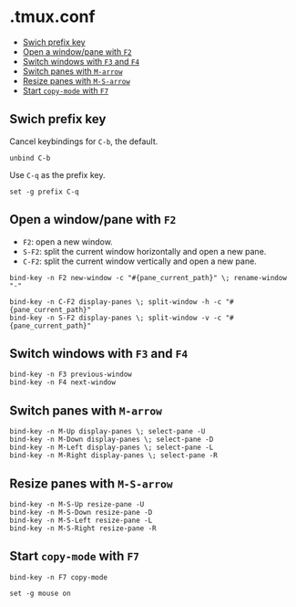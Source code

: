 # .tmux.conf

<!-- vim-markdown-toc GFM -->

* [Swich prefix key](#swich-prefix-key)
* [Open a window/pane with `F2`](#open-a-windowpane-with-f2)
* [Switch windows with `F3` and `F4`](#switch-windows-with-f3-and-f4)
* [Switch panes with `M-arrow`](#switch-panes-with-m-arrow)
* [Resize panes with `M-S-arrow`](#resize-panes-with-m-s-arrow)
* [Start `copy-mode` with `F7`](#start-copy-mode-with-f7)

<!-- vim-markdown-toc -->

## Swich prefix key

Cancel keybindings for `C-b`, the default.

```tmux
unbind C-b
```

Use `C-q` as the prefix key.

```tmux
set -g prefix C-q
```

## Open a window/pane with `F2`

- `F2`: open a new window.
- `S-F2`: split the current window horizontally and open a new pane.
- `C-F2`: split the current window vertically and open a new pane.

```tmux
bind-key -n F2 new-window -c "#{pane_current_path}" \; rename-window "-"

bind-key -n C-F2 display-panes \; split-window -h -c "#{pane_current_path}"
bind-key -n S-F2 display-panes \; split-window -v -c "#{pane_current_path}"
```

## Switch windows with `F3` and `F4`

```tmux
bind-key -n F3 previous-window
bind-key -n F4 next-window
```

## Switch panes with `M-arrow`

```tmux
bind-key -n M-Up display-panes \; select-pane -U
bind-key -n M-Down display-panes \; select-pane -D
bind-key -n M-Left display-panes \; select-pane -L
bind-key -n M-Right display-panes \; select-pane -R
```

## Resize panes with `M-S-arrow`

```tmux
bind-key -n M-S-Up resize-pane -U
bind-key -n M-S-Down resize-pane -D
bind-key -n M-S-Left resize-pane -L
bind-key -n M-S-Right resize-pane -R
```

## Start `copy-mode` with `F7`

```tmux
bind-key -n F7 copy-mode
```


```tmux
set -g mouse on
```
